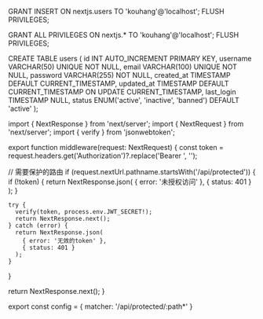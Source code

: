 GRANT INSERT ON nextjs.users TO 'kouhang'@'localhost';
FLUSH PRIVILEGES;

GRANT ALL PRIVILEGES ON nextjs.* TO 'kouhang'@'localhost';
FLUSH PRIVILEGES;

CREATE TABLE users (
    id INT AUTO_INCREMENT PRIMARY KEY,
    username VARCHAR(50) UNIQUE NOT NULL,
    email VARCHAR(100) UNIQUE NOT NULL,
    password VARCHAR(255) NOT NULL,
    created_at TIMESTAMP DEFAULT CURRENT_TIMESTAMP,
    updated_at TIMESTAMP DEFAULT CURRENT_TIMESTAMP ON UPDATE CURRENT_TIMESTAMP,
    last_login TIMESTAMP NULL,
    status ENUM('active', 'inactive', 'banned') DEFAULT 'active'
);

import { NextResponse } from 'next/server';
import { NextRequest } from 'next/server';
import { verify } from 'jsonwebtoken';

export function middleware(request: NextRequest) {
  const token = request.headers.get('Authorization')?.replace('Bearer ', '');

  // 需要保护的路由
  if (request.nextUrl.pathname.startsWith('/api/protected')) {
    if (!token) {
      return NextResponse.json(
        { error: '未授权访问' },
        { status: 401 }
      );
    }

    try {
      verify(token, process.env.JWT_SECRET!);
      return NextResponse.next();
    } catch (error) {
      return NextResponse.json(
        { error: '无效的token' },
        { status: 401 }
      );
    }
  }

  return NextResponse.next();
}

export const config = {
  matcher: '/api/protected/:path*'
}